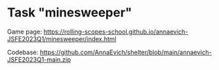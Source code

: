 # Task "minesweeper"
Game page: https://rolling-scopes-school.github.io/annaevich-JSFE2023Q1/minesweeper/index.html

Codebase: https://github.com/AnnaEvich/shelter/blob/main/annaevich-JSFE2023Q1-main.zip
